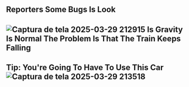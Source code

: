 Reporters Some Bugs Is Look
-
![Captura de tela 2025-03-29 212915](https://github.com/user-attachments/assets/1e61cd7d-4b22-45e9-b08e-0a7cdc4402a0)
Is Gravity Is Normal The Problem Is That The Train Keeps Falling
-
Tip: You're Going To Have To Use This Car ![Captura de tela 2025-03-29 213518](https://github.com/user-attachments/assets/a09d4f39-0d74-4d7c-8c8b-bd94a255bec8)
-

